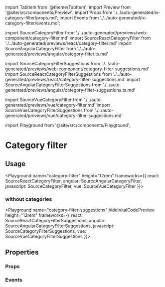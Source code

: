 import TabItem from '@theme/TabItem';
import Preview from '@site/src/components/Preview';
import Props from './../auto-generated/ix-category-filter/props.md';
import Events from './../auto-generated/ix-category-filter/events.md';

import SourceCategoryFilter from './../auto-generated/previews/web-component/category-filter.md'
import SourceReactCategoryFilter from './../auto-generated/previews/react/category-filter.md'
import SourceAngularCategoryFilter from './../auto-generated/previews/angular/category-filter.ts.md'

import SourceCategoryFilterSuggestions from './../auto-generated/previews/web-component/category-filter-suggestions.md'
import SourceReactCategoryFilterSuggestions from './../auto-generated/previews/react/category-filter-suggestions.md'
import SourceAngularCategoryFilterSuggestions from './../auto-generated/previews/angular/category-filter-suggestions.ts.md'

import SourceVueCategoryFilter from './../auto-generated/previews/vue/category-filter.md'
import SourceVueCategoryFilterSuggestions from './../auto-generated/previews/vue/category-filter-suggestions.md'

import Playground from '@site/src/components/Playground';

# Category filter

## Usage

<Playground
name="category-filter"
height="12rem"
frameworks={{
  react: SourceReactCategoryFilter,
  angular: SourceAngularCategoryFilter,
  javascript: SourceCategoryFilter,
  vue: SourceVueCategoryFilter
}}></Playground>

### without categories

<Playground
name="category-filter-suggestions"
hideInitalCodePreview
height="12rem"
frameworks={{
  react: SourceReactCategoryFilterSuggestions,
  angular: SourceAngularCategoryFilterSuggestions,
  javascript: SourceCategoryFilterSuggestions,
  vue: SourceVueCategoryFilterSuggestions
}}></Playground>

## Properties

### Props

<Props />

### Events

<Events />
